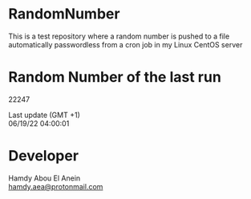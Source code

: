 # RandomNumber    
This is a test repository where a random number is pushed to a file automatically passwordless from a cron job in my Linux CentOS server    
# Random Number of the last run   
22247
      
Last update (GMT +1)    
06/19/22 04:00:01
# Developer    
Hamdy Abou El Anein   
hamdy.aea@protonmail.com
